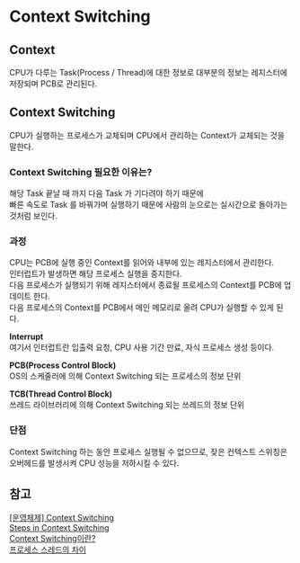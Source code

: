 # Context Switching
## Context
CPU가 다루는 Task(Process / Thread)에 대한 정보로 대부분의 정보는 레지스터에 저장되며 PCB로 관리된다.

## Context Switching
CPU가 실행하는 프로세스가 교체되며 CPU에서 관리하는 Context가 교체되는 것을 말한다.

### Context Switching 필요한 이유는?
해당 Task 끝날 때 까지 다음 Task 가 기다려야 하기 때문에   
빠른 속도로 Task 를 바꿔가며 실행하기 때문에 사람의 눈으로는 실시간으로 돌아가는 것처럼 보인다.

### 과정
CPU는 PCB에 실행 중인 Context를 읽어와 내부에 있는 레지스터에서 관리한다.  
인터럽트가 발생하면 해당 프로세스 실행을 중지한다.  
다음 프로세스가 실행되기 위해 레지스터에서 종료될 프로세스의 Context를 PCB에 업데이트 한다.  
다음 프로세스의 Context를 PCB에서 메인 메모리로 올려 CPU가 실행할 수 있게 된다.

**Interrupt**  
여기서 인터럽트란 입출력 요청, CPU 사용 기간 만료, 자식 프로세스 생성 등이다.

**PCB(Process Control Block)**  
OS의 스케줄러에 의해 Context Switching 되는 프로세스의 정보 단위

**TCB(Thread Control Block)**  
쓰레드 라이브러리에 의해 Context Switching 되는 쓰레드의 정보 단위 

### 단점  
Context Switching 하는 동안 프로세스 실행될 수 없으므로, 잦은 컨텍스트 스위칭은 오버헤드를 발생시켜 CPU 성능을 저하시킬 수 있다.

## 참고
[[운영체제] Context Switching](https://velog.io/@sohi_5/%EC%9A%B4%EC%98%81%EC%B2%B4%EC%A0%9C-Context-Switching-suaduxev)  
[Steps in Context Switching](https://stackoverflow.com/questions/7439608/steps-in-context-switching/7443719)  
[Context Switching이란?](https://nesoy.github.io/articles/2018-11/Context-Switching)  
[프로세스 스레드의 차이](https://www.crocus.co.kr/1403)
